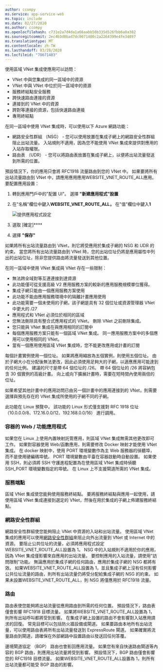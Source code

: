 ```yaml
---
author: ccompy
ms.service: app-service-web
ms.topic: include
ms.date: 02/27/2020
ms.author: ccompy
ms.openlocfilehash: c731e2a7d4da1a66aabb50b335d526fbb6a0a302
ms.sourcegitcommit: 2ec4b3d0bad7dc0071400c2a2264399e4fe34897
ms.translationtype: MT
ms.contentlocale: zh-TW
ms.lasthandoff: 03/28/2020
ms.locfileid: "78671483"
---
```

使用區域 VNet 集成使應用可以訪問：

* VNet 中與您集成的同一區域中的資源 
* VNet 中與 VNet 中位於同一區域中的資源
* 服務終結點安全服務
* 跨快速路由連接的資源
* 連接到的 VNet 中的資源
* 跨對等連接的資源，包括快速路由連接
* 專用終結點 

在同一區域中使用 VNet 集成時，可以使用以下 Azure 網路功能：

* 網路安全性群組 （NSG） - 您可以使用放置在集成子網上的網路安全性群組阻止出站流量。 入站規則不適用，因為您不能使用 VNet 集成來提供對應用的入站存取權限。
* 路由表 （UDR） - 您可以將路由表放置在集成子網上，以便將出站流量發送到所需的位置。 

預設情況下，你的應用只會將 RFC1918 流量路由到您的 VNet 中。 如果要將所有出站流量路由到 VNet 中，請應用應用應用WEBSITE_VNET_ROUTE_ALL應用。 要配置應用設置：

1. 轉到應用門戶中的"配置 UI"。 選擇 **"新建應用程式"設置**
1. 在"名稱"欄位中鍵入**WEBSITE_VNET_ROUTE_ALL，** 在"值"欄位中鍵入**1**

   ![提供應用程式設定][4]

1. 選取 [確定]****
1. 選擇 **"保存"**

如果將所有出站流量路由到 VNet，則它將受應用於集成子網的 NSG 和 UDR 的約束。 當您將所有出站流量路由到 VNet 時，您的出站位址仍將是應用屬性中列出的出站位址，除非您提供路由將流量發送到其他位置。 

在同一區域中使用 VNet 集成與 VNet 存在一些限制：

* 無法跨全域對等互連連接到達資源
* 此功能僅可從支援高級 V2 應用服務方案的較新的應用服務規模單位獲得。
* 集成子網只能由一個應用服務方案使用
* 此功能不能由應用服務環境中的隔離計畫應用使用
* 此功能需要一個未使用的子網，該子網是具有 32 個位址或資源管理器 VNet 中更大的 /27
* 應用程式和 VNet 必須位於相同的區域
* 您無法刪除具有整合式應用程式的 VNet。 刪除 VNet 之前刪除集成。 
* 您只能與 VNet 集成在與應用相同的訂閱中
* 每個應用服務方案只能有一個區域 VNet 集成。 同一應用服務方案中的多個應用可以使用相同的 VNet。 
* 當有一個應用使用區域 VNet 集成時，您不能更改應用或計畫的訂閱

每個計畫實例使用一個位址。 如果將應用縮放為五個實例，則使用五個位址。 由於子網大小在分配後無法更改，因此必須使用足夠大的子網，以適應應用可能達到的任何比例。 建議的尺寸是帶 64 個位址的 /26。 帶 64 個位址的 /26 將容納包含 30 個實例的高級計畫。 向上或向下擴展計畫時，需要在短時間內使用兩倍的位址。 

如果希望其他計畫中的應用訪問已由另一個計畫中的應用連接到的 VNet，則需要選擇與預先存在的 VNet 集成所使用的子網不同的子網。  

此功能在 Linux 預覽中。 該功能的 Linux 形式僅支援對 RFC 1918 位址（10.0.0.0/8、172.16.0.0/12、192.168.0.0/16） 進行調用。

### <a name="web--function-app-for-containers"></a>容器的 Web / 功能應用程式

如果您在 Linux 上使用內置映射託管應用，則區域 VNet 集成無需其他更改即可工作。 如果對容器使用 Web/函數應用，則需要修改 Docker 映射才能使用 VNet 集成。 在 docker 映射中，使用 PORT 環境變數作為主 Web 服務器的偵聽埠，而不是使用硬編碼埠號。 PORT 環境變數由平臺在容器啟動時自動設置。 如果使用 SSH，則必須將 SSH 守護進程配置為在使用區域 VNet 集成時偵聽 SSH_PORT 環境變數指定的埠號。  在 Linux 上不支援閘道所需的 VNet 集成。 

### <a name="service-endpoints"></a>服務端點

區域 VNet 集成使您能夠使用服務終結點。  要將服務終結點與應用一起使用，請使用區域 VNet 集成連接到選定的 VNet，然後在用於集成的子網上佈建服務終結點。 

### <a name="network-security-groups"></a>網路安全性群組

網路安全性群組使您能夠阻止 VNet 中資源的入站和出站流量。 使用區域 VNet 集成的應用可以使用[網路安全性群組][VNETnsg]來阻止向外出流量到 VNet 或 Internet 中的資源。 要阻止公共位址的流量，必須將應用程式設定WEBSITE_VNET_ROUTE_ALL設置為 1。 NSG 中的入站規則不適用於你的應用，因為 VNet 集成僅影響來自應用的出站流量。 要控制應用的入站流量，請使用"訪問限制"功能。 無論應用於集成子網的任何路由，應用於集成子網的 NSG 都將有效。 如果WEBSITE_VNET_ROUTE_ALL設置為 1，並且集成子網上沒有任何影響公共位址流量的路由，則所有出站流量仍將受分配給集成子網的 NSG 的約束。 如果未設置WEBSITE_VNET_ROUTE_ALL，則 NSG 將僅應用於 RFC1918 流量。

### <a name="routes"></a>路由

路由表使您能夠將出站流量從應用路由到所需的任何位置。 預設情況下，路由表僅會影響 RFC1918 目標流量。  如果將WEBSITE_VNET_ROUTE_ALL設置為 1，則所有出站呼叫都將受到影響。 在集成子網上設置的路由不會影響對入站應用請求的回復。 常見目標可以包括防火牆設備或閘道。 如果要路由本地所有出站流量，可以使用路由表將所有出站流量發送到 ExpressRoute 閘道。 如果確實將流量路由到閘道，請確保在外部網路中設置路由以發送回任何答覆。

邊境閘道協定 （BGP） 路由也會影回應用流量。 如果您有來自快速路由閘道等內容的 BGP 路由，則應用出站流量將受到影響。 預設情況下，BGP 路由僅會影響您的 RFC1918 目標流量。 如果WEBSITE_VNET_ROUTE_ALL設置為 1，則所有出站流量都可能受 BGP 路由的影響。 


<!--Image references-->
[4]: ../includes/media/web-sites-integrate-with-vnet/vnetint-appsetting.png

<!--Links-->
[VNETnsg]: https://docs.microsoft.com/azure/virtual-network/security-overview/